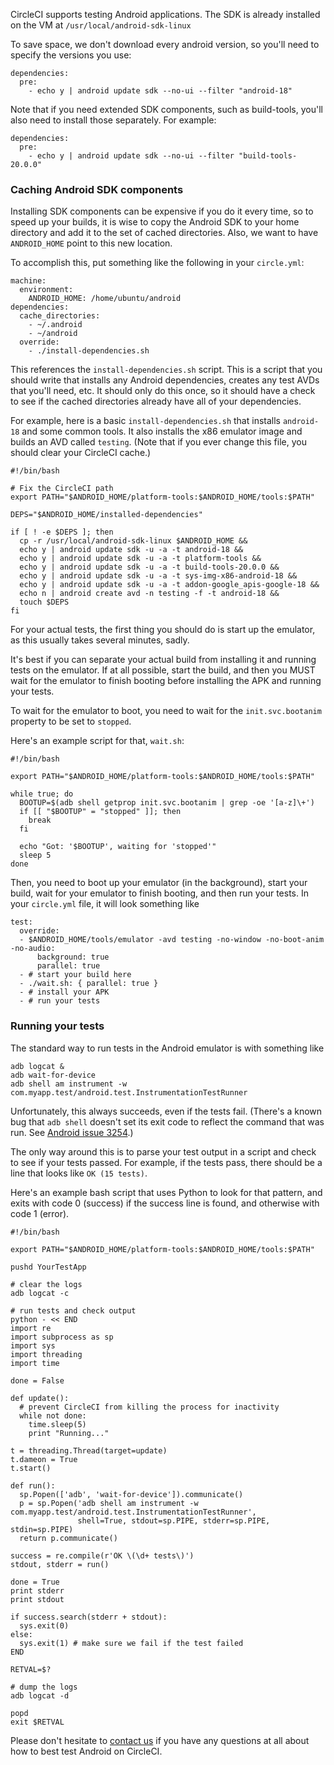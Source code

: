 CircleCI supports testing Android applications. The SDK is
already installed on the VM at `/usr/local/android-sdk-linux`

To save space, we don't download every android version, so you'll need to specify the versions
you use:

```
dependencies:
  pre:
    - echo y | android update sdk --no-ui --filter "android-18"
```

Note that if you need extended SDK components, such as build-tools, you'll
also need to install those separately. For example:

```
dependencies:
  pre:
    - echo y | android update sdk --no-ui --filter "build-tools-20.0.0"
```

### Caching Android SDK components

Installing SDK components can be expensive if you do it every time, so to speed
up your builds, it is wise to copy
the Android SDK to your home directory and add it to the set of cached directories.
Also, we want to have `ANDROID_HOME` point to this new location.

To accomplish this, put something like the following in your `circle.yml`:

```
machine:
  environment:
    ANDROID_HOME: /home/ubuntu/android
dependencies:
  cache_directories:
    - ~/.android
    - ~/android
  override:
    - ./install-dependencies.sh
```

This references the `install-dependencies.sh`
script. This is a script that you should write that installs
any Android dependencies, creates any test AVDs that you'll need, etc.
It should only do this once, so it should have a check to see
if the cached directories already have all of your dependencies.

For example, here is a basic `install-dependencies.sh`
that installs `android-18`
and some common tools. It also installs the x86 emulator image
and builds an AVD called `testing`.
(Note that if you ever change this file, you should clear your CircleCI
cache.)

```
#!/bin/bash

# Fix the CircleCI path
export PATH="$ANDROID_HOME/platform-tools:$ANDROID_HOME/tools:$PATH"

DEPS="$ANDROID_HOME/installed-dependencies"

if [ ! -e $DEPS ]; then
  cp -r /usr/local/android-sdk-linux $ANDROID_HOME &&
  echo y | android update sdk -u -a -t android-18 &&
  echo y | android update sdk -u -a -t platform-tools &&
  echo y | android update sdk -u -a -t build-tools-20.0.0 &&
  echo y | android update sdk -u -a -t sys-img-x86-android-18 &&
  echo y | android update sdk -u -a -t addon-google_apis-google-18 &&
  echo n | android create avd -n testing -f -t android-18 &&
  touch $DEPS
fi
```

For your actual tests, the first thing you should do is start up
the emulator, as this usually takes several minutes, sadly.

It's best if you can separate your actual build from installing it and
running tests on the emulator. If at all possible, start the build, and
then you MUST wait for the emulator to finish booting before
installing the APK and running your tests.

To wait for the emulator to boot, you need to wait for the
`init.svc.bootanim` property to be set to `stopped`.

Here's an example script for that, `wait.sh`:

```
#!/bin/bash

export PATH="$ANDROID_HOME/platform-tools:$ANDROID_HOME/tools:$PATH"

while true; do
  BOOTUP=$(adb shell getprop init.svc.bootanim | grep -oe '[a-z]\+')
  if [[ "$BOOTUP" = "stopped" ]]; then
    break
  fi

  echo "Got: '$BOOTUP', waiting for 'stopped'"
  sleep 5
done
```

Then, you need to boot up your emulator (in the background), start your build, wait for your
emulator to finish booting, and then run your tests.
In your `circle.yml` file, it will look something like

```
test:
  override:
  - $ANDROID_HOME/tools/emulator -avd testing -no-window -no-boot-anim -no-audio:
      background: true
      parallel: true
  - # start your build here
  - ./wait.sh: { parallel: true }
  - # install your APK
  - # run your tests
```

### Running your tests

The standard way to run tests in the Android emulator is with something like

```
adb logcat &
adb wait-for-device
adb shell am instrument -w com.myapp.test/android.test.InstrumentationTestRunner
```

Unfortunately, this always succeeds, even if the tests fail.
(There's a known bug that `adb shell` doesn't set its exit
code to reflect the command that was run.
See [Android issue 3254](https://code.google.com/p/android/issues/detail?id=3254).)

The only way around this is to parse your test output in a script
and check to see if your tests passed.
For example, if the tests pass, there should be a line that looks like
`OK (15 tests)`.

Here's an example bash script that uses Python to look for that pattern,
and exits with code 0 (success) if the success line is found, and otherwise
with code 1 (error).

```
#!/bin/bash

export PATH="$ANDROID_HOME/platform-tools:$ANDROID_HOME/tools:$PATH"

pushd YourTestApp

# clear the logs
adb logcat -c

# run tests and check output
python - << END
import re
import subprocess as sp
import sys
import threading
import time

done = False

def update():
  # prevent CircleCI from killing the process for inactivity
  while not done:
    time.sleep(5)
    print "Running..."

t = threading.Thread(target=update)
t.dameon = True
t.start()

def run():
  sp.Popen(['adb', 'wait-for-device']).communicate()
  p = sp.Popen('adb shell am instrument -w com.myapp.test/android.test.InstrumentationTestRunner',
               shell=True, stdout=sp.PIPE, stderr=sp.PIPE, stdin=sp.PIPE)
  return p.communicate()

success = re.compile(r'OK \(\d+ tests\)')
stdout, stderr = run()

done = True
print stderr
print stdout

if success.search(stderr + stdout):
  sys.exit(0)
else:
  sys.exit(1) # make sure we fail if the test failed
END

RETVAL=$?

# dump the logs
adb logcat -d

popd
exit $RETVAL
```

Please don't hesitate to [contact us](mailto:sayhi@circleci.com)
if you have any questions at all about how to best test Android on
CircleCI.
